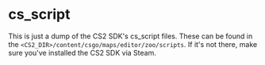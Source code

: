 # cs_script

This is just a dump of the CS2 SDK's cs_script files. These can be found in the
`<CS2_DIR>/content/csgo/maps/editor/zoo/scripts`. If it's not there, make sure you've
installed the CS2 SDK via Steam.
